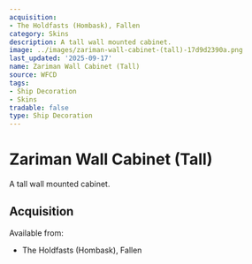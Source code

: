 ```yaml
---
acquisition:
- The Holdfasts (Hombask), Fallen
category: Skins
description: A tall wall mounted cabinet.
image: ../images/zariman-wall-cabinet-(tall)-17d9d2390a.png
last_updated: '2025-09-17'
name: Zariman Wall Cabinet (Tall)
source: WFCD
tags:
- Ship Decoration
- Skins
tradable: false
type: Ship Decoration
---
```


# Zariman Wall Cabinet (Tall)

A tall wall mounted cabinet.

## Acquisition

Available from:
- The Holdfasts (Hombask), Fallen

